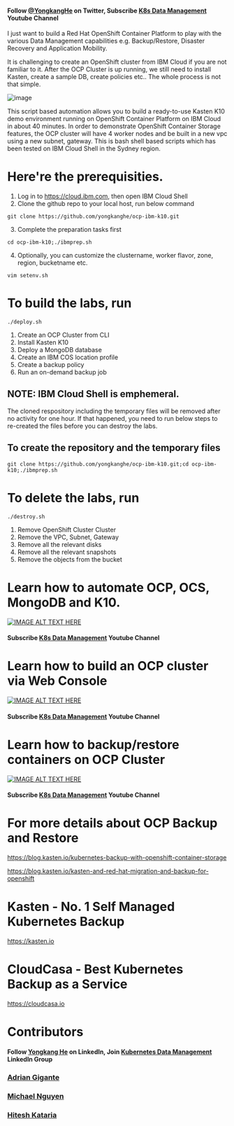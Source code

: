 #### Follow [@YongkangHe](https://twitter.com/yongkanghe) on Twitter, Subscribe [K8s Data Management](https://www.youtube.com/channel/UCm-sw1b23K-scoVSCDo30YQ?sub_confirmation=1) Youtube Channel

I just want to build a Red Hat OpenShift Container Platform to play with the various Data Management capabilities e.g. Backup/Restore, Disaster Recovery and Application Mobility. 

It is challenging to create an OpenShift cluster from IBM Cloud if you are not familiar to it. After the OCP Cluster is up running, we still need to install Kasten, create a sample DB, create policies etc.. The whole process is not that simple.

![image](https://pbs.twimg.com/media/FGZh1BPVQAEE0Qq?format=jpg&name=small)

This script based automation allows you to build a ready-to-use Kasten K10 demo environment running on OpenShift Container Platform on IBM Cloud in about 40 minutes. In order to demonstrate OpenShift Container Storage features, the OCP cluster will have 4 worker nodes and be built in a new vpc using a new subnet, gateway. This is bash shell based scripts which has been tested on IBM Cloud Shell in the Sydney region. 

# Here're the prerequisities. 
1. Log in to https://cloud.ibm.com, then open IBM Cloud Shell
2. Clone the github repo to your local host, run below command
````
git clone https://github.com/yongkanghe/ocp-ibm-k10.git
````
3. Complete the preparation tasks first
````
cd ocp-ibm-k10;./ibmprep.sh
````
4. Optionally, you can customize the clustername, worker flavor, zone, region, bucketname etc.
````
vim setenv.sh
````
 
# To build the labs, run 
````
./deploy.sh
````
1. Create an OCP Cluster from CLI
2. Install Kasten K10
3. Deploy a MongoDB database
4. Create an IBM COS location profile
5. Create a backup policy
6. Run an on-demand backup job

## NOTE: IBM Cloud Shell is emphemeral. 

The cloned respository including the temporary files will be removed after no activity for one hour. If that happened, you need to run below steps to re-created the files before you can destroy the labs. 

## To create the repository and the temporary files
````
git clone https://github.com/yongkanghe/ocp-ibm-k10.git;cd ocp-ibm-k10;./ibmprep.sh
````

# To delete the labs, run 
````
./destroy.sh
````
1. Remove OpenShift Cluster Cluster
2. Remove the VPC, Subnet, Gateway
3. Remove all the relevant disks
4. Remove all the relevant snapshots
5. Remove the objects from the bucket

# Learn how to automate OCP, OCS, MongoDB and K10.
[![IMAGE ALT TEXT HERE](https://img.youtube.com/vi/HohBSwDjtmM/0.jpg)](https://www.youtube.com/watch?v=HohBSwDjtmM)
#### Subscribe [K8s Data Management](https://www.youtube.com/channel/UCm-sw1b23K-scoVSCDo30YQ?sub_confirmation=1) Youtube Channel

# Learn how to build an OCP cluster via Web Console
[![IMAGE ALT TEXT HERE](https://img.youtube.com/vi/FDvY9PSxgAQ/0.jpg)](https://www.youtube.com/watch?v=FDvY9PSxgAQ)
#### Subscribe [K8s Data Management](https://www.youtube.com/channel/UCm-sw1b23K-scoVSCDo30YQ?sub_confirmation=1) Youtube Channel

# Learn how to backup/restore containers on OCP Cluster
[![IMAGE ALT TEXT HERE](https://img.youtube.com/vi/zMKIOCuEPyI/0.jpg)](https://www.youtube.com/watch?v=zMKIOCuEPyI)
#### Subscribe [K8s Data Management](https://www.youtube.com/channel/UCm-sw1b23K-scoVSCDo30YQ?sub_confirmation=1) Youtube Channel

# For more details about OCP Backup and Restore
https://blog.kasten.io/kubernetes-backup-with-openshift-container-storage

https://blog.kasten.io/kasten-and-red-hat-migration-and-backup-for-openshift

# Kasten - No. 1 Self Managed Kubernetes Backup
https://kasten.io 

# CloudCasa - Best Kubernetes Backup as a Service
https://cloudcasa.io 

# Contributors

#### Follow [Yongkang He](http://yongkang.cloud) on LinkedIn, Join [Kubernetes Data Management](https://www.linkedin.com/groups/13983251) LinkedIn Group
### [Adrian Gigante](https://www.linkedin.com/in/adrian-gigante/)
### [Michael Nguyen](https://www.linkedin.com/in/michael-nguyen-29811034/)
### [Hitesh Kataria](https://www.linkedin.com/in/hitesh-kataria09/)

